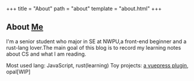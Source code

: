 +++
title = "About"
path = "about"
template = "about.html"
+++

## About [Me](https://fourstacks.online)
I'm a senior student who major in SE at NWPU,a front-end beginner and a rust-lang lover.The main goal of this blog is to record my learning notes about CS and what I am reading.

Most used lang: JavaScript, rust(learning)
Toy projects: [a vuepress plugin](https://github.com/JialuGong/vuepress-plugin-progressive-image-loader), opal[WIP]


